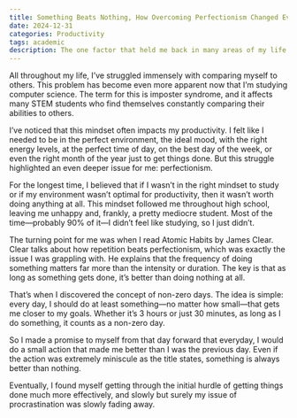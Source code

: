 ```yaml
---
title: Something Beats Nothing, How Overcoming Perfectionism Changed Everything
date: 2024-12-31
categories: Productivity
tags: academic
description: The one factor that held me back in many areas of my life
---
```

All throughout my life, I’ve struggled immensely with comparing myself to others. This problem has become even more apparent now that I’m studying computer science. The term for this is imposter syndrome, and it affects many STEM students who find themselves constantly comparing their abilities to others.

I’ve noticed that this mindset often impacts my productivity. I felt like I needed to be in the perfect environment, the ideal mood, with the right energy levels, at the perfect time of day, on the best day of the week, or even the right month of the year just to get things done. But this struggle highlighted an even deeper issue for me: perfectionism.

For the longest time, I believed that if I wasn’t in the right mindset to study or if my environment wasn’t optimal for productivity, then it wasn’t worth doing anything at all. This mindset followed me throughout high school, leaving me unhappy and, frankly, a pretty mediocre student. Most of the time—probably 90% of it—I didn’t feel like studying, so I just didn’t.

The turning point for me was when I read Atomic Habits by James Clear. Clear talks about how repetition beats perfectionism, which was exactly the issue I was grappling with. He explains that the frequency of doing something matters far more than the intensity or duration. The key is that as long as something gets done, it’s better than doing nothing at all.

That’s when I discovered the concept of non-zero days. The idea is simple: every day, I should do at least something—no matter how small—that gets me closer to my goals. Whether it’s 3 hours or just 30 minutes, as long as I do something, it counts as a non-zero day.

So I made a promise to myself from that day forward that everyday, I would do a small action that made me better than I was the previous day. Even if the action was extremely miniscule as the title states, something is always better than nothing. 

Eventually, I found myself getting through the initial hurdle of getting things done much more effectively, and slowly but surely my issue of procrastination was slowly fading away. 

